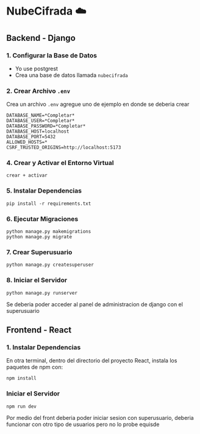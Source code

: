 # NubeCifrada ☁️

## Backend - Django

### 1. Configurar la Base de Datos
- Yo use postgrest
- Crea una base de datos llamada `nubecifrada`

### 2. Crear Archivo `.env`
Crea un archivo `.env` agregue uno de ejemplo en donde se deberia crear

```env
DATABASE_NAME=*Completar*
DATABASE_USER=*Completar*
DATABASE_PASSWORD=*Completar*
DATABASE_HOST=localhost
DATABASE_PORT=5432
ALLOWED_HOSTS=*
CSRF_TRUSTED_ORIGINS=http://localhost:5173

```

### 4. Crear y Activar el Entorno Virtual
```
crear + activar
```

### 5. Instalar Dependencias

```
pip install -r requirements.txt
```

### 6. Ejecutar Migraciones

```
python manage.py makemigrations
python manage.py migrate
```

### 7. Crear Superusuario

```
python manage.py createsuperuser
```

### 8. Iniciar el Servidor

```
python manage.py runserver
```
Se deberia poder acceder al panel de administracion de django con el superusuario

## Frontend - React

### 1. Instalar Dependencias
En otra terminal, dentro del directorio del proyecto React, instala los paquetes de npm con:
```
npm install
```


###  Iniciar el Servidor

```
npm run dev
```


Por medio del front deberia poder iniciar sesion con superusuario, deberia funcionar con otro tipo de usuarios pero no lo probe equisde
